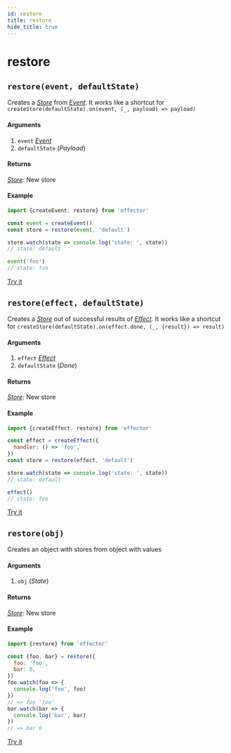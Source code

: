 ```yaml
---
id: restore
title: restore
hide_title: true
---
```


# restore

## `restore(event, defaultState)`

Creates a [_Store_](Store.md) from [_Event_](Event.md).
It works like a shortcut for `createStore(defaultState).on(event, (_, payload) => payload)`

#### Arguments

1. `event` [_Event_](Event.md)
2. `defaultState` (_Payload_)

#### Returns

[_Store_](Store.md): New store

#### Example

```js
import {createEvent, restore} from 'effector'

const event = createEvent()
const store = restore(event, 'default')

store.watch(state => console.log('state: ', state))
// state: default

event('foo')
// state: foo
```

[Try it](https://share.effector.dev/MGGQnTlQ)

## `restore(effect, defaultState)`

Creates a [_Store_](Store.md) out of successful results of [_Effect_](Effect.md).
It works like a shortcut for `createStore(defaultState).on(effect.done, (_, {result}) => result)`

#### Arguments

1. `effect` [_Effect_](Effect.md)
2. `defaultState` (_Done_)

#### Returns

[_Store_](Store.md): New store

#### Example

```js
import {createEffect, restore} from 'effector'

const effect = createEffect({
  handler: () => 'foo',
})
const store = restore(effect, 'default')

store.watch(state => console.log('state: ', state))
// state: default

effect()
// state: foo
```

[Try it](https://share.effector.dev/CuOQT4Lq)

## `restore(obj)`

Creates an object with stores from object with values

#### Arguments

1. `obj` (_State_)

#### Returns

[_Store_](Store.md): New store

#### Example

```js
import {restore} from 'effector'

const {foo, bar} = restore({
  foo: 'foo',
  bar: 0,
})
foo.watch(foo => {
  console.log('foo', foo)
})
// => foo 'foo'
bar.watch(bar => {
  console.log('bar', bar)
})
// => bar 0
```

[Try it](https://share.effector.dev/NQX0kotI)
